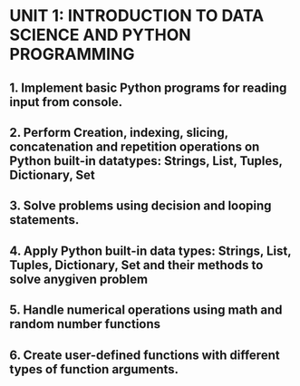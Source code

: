 # UNIT 1: INTRODUCTION TO DATA SCIENCE AND PYTHON PROGRAMMING 
## 1. Implement basic Python programs for reading input from console. 
## 2. Perform Creation, indexing, slicing, concatenation and repetition operations on Python built-in datatypes: Strings, List, Tuples, Dictionary, Set 
## 3. Solve problems using decision and looping statements. 
## 4. Apply Python built-in data types: Strings, List, Tuples, Dictionary, Set and their methods to solve anygiven problem 
## 5. Handle numerical operations using math and random number functions 
## 6. Create user-defined functions with different types of function arguments.
